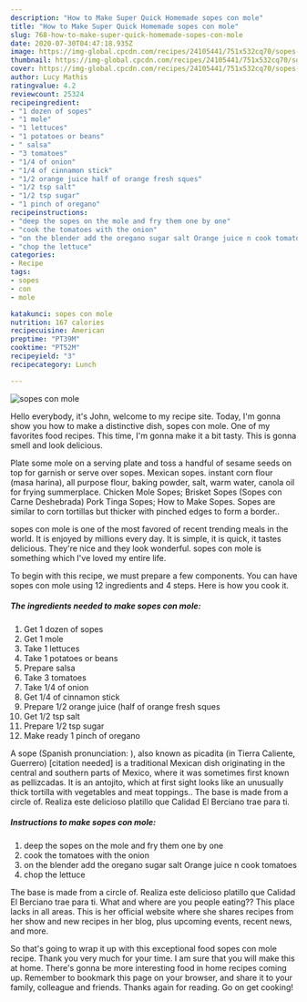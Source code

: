 ```yaml
---
description: "How to Make Super Quick Homemade sopes con mole"
title: "How to Make Super Quick Homemade sopes con mole"
slug: 768-how-to-make-super-quick-homemade-sopes-con-mole
date: 2020-07-30T04:47:18.935Z
image: https://img-global.cpcdn.com/recipes/24105441/751x532cq70/sopes-con-mole-recipe-main-photo.jpg
thumbnail: https://img-global.cpcdn.com/recipes/24105441/751x532cq70/sopes-con-mole-recipe-main-photo.jpg
cover: https://img-global.cpcdn.com/recipes/24105441/751x532cq70/sopes-con-mole-recipe-main-photo.jpg
author: Lucy Mathis
ratingvalue: 4.2
reviewcount: 25324
recipeingredient:
- "1 dozen of sopes"
- "1 mole"
- "1 lettuces"
- "1 potatoes or beans"
- " salsa"
- "3 tomatoes"
- "1/4 of onion"
- "1/4 of cinnamon stick"
- "1/2 orange juice half of orange fresh sques"
- "1/2 tsp salt"
- "1/2 tsp sugar"
- "1 pinch of oregano"
recipeinstructions:
- "deep the sopes on the mole and fry them one by one"
- "cook the tomatoes with the onion"
- "on the blender add the oregano sugar salt Orange juice n cook tomatoes"
- "chop the lettuce"
categories:
- Recipe
tags:
- sopes
- con
- mole

katakunci: sopes con mole 
nutrition: 167 calories
recipecuisine: American
preptime: "PT39M"
cooktime: "PT52M"
recipeyield: "3"
recipecategory: Lunch

---
```



![sopes con mole](https://img-global.cpcdn.com/recipes/24105441/751x532cq70/sopes-con-mole-recipe-main-photo.jpg)

Hello everybody, it's John, welcome to my recipe site. Today, I'm gonna show you how to make a distinctive dish, sopes con mole. One of my favorites food recipes. This time, I'm gonna make it a bit tasty. This is gonna smell and look delicious.

Plate some mole on a serving plate and toss a handful of sesame seeds on top for garnish or serve over sopes. Mexican sopes. instant corn flour (masa harina), all purpose flour, baking powder, salt, warm water, canola oil for frying summerplace. Chicken Mole Sopes; Brisket Sopes (Sopes con Carne Deshebrada) Pork Tinga Sopes; How to Make Sopes. Sopes are similar to corn tortillas but thicker with pinched edges to form a border..

sopes con mole is one of the most favored of recent trending meals in the world. It is enjoyed by millions every day. It is simple, it is quick, it tastes delicious. They're nice and they look wonderful. sopes con mole is something which I've loved my entire life.


To begin with this recipe, we must prepare a few components. You can have sopes con mole using 12 ingredients and 4 steps. Here is how you cook it.

<!--inarticleads1-->

##### The ingredients needed to make sopes con mole:

1. Get 1 dozen of sopes
1. Get 1 mole
1. Take 1 lettuces
1. Take 1 potatoes or beans
1. Prepare  salsa
1. Take 3 tomatoes
1. Take 1/4 of onion
1. Get 1/4 of cinnamon stick
1. Prepare 1/2 orange juice (half of orange fresh sques
1. Get 1/2 tsp salt
1. Prepare 1/2 tsp sugar
1. Make ready 1 pinch of oregano


A sope (Spanish pronunciation: ), also known as picadita (in Tierra Caliente, Guerrero) [citation needed] is a traditional Mexican dish originating in the central and southern parts of Mexico, where it was sometimes first known as pellizcadas. It is an antojito, which at first sight looks like an unusually thick tortilla with vegetables and meat toppings.. The base is made from a circle of. Realiza este delicioso platillo que Calidad El Berciano trae para ti. 

<!--inarticleads2-->

##### Instructions to make sopes con mole:

1. deep the sopes on the mole and fry them one by one
1. cook the tomatoes with the onion
1. on the blender add the oregano sugar salt Orange juice n cook tomatoes
1. chop the lettuce


The base is made from a circle of. Realiza este delicioso platillo que Calidad El Berciano trae para ti. What and where are you people eating?? This place lacks in all areas. This is her official website where she shares recipes from her show and new recipes in her blog, plus upcoming events, recent news, and more. 

So that's going to wrap it up with this exceptional food sopes con mole recipe. Thank you very much for your time. I am sure that you will make this at home. There's gonna be more interesting food in home recipes coming up. Remember to bookmark this page on your browser, and share it to your family, colleague and friends. Thanks again for reading. Go on get cooking!
